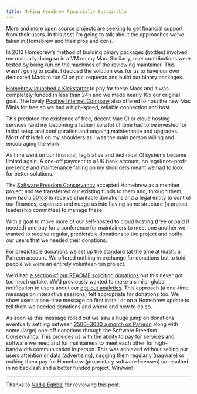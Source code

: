 ```yaml
---
title: Making Homebrew Financially Sustainable
---
```


More and more open source projects are seeking to get financial support from their users. In this post I’m going to talk about the approaches we’ve taken in Homebrew and their pros and cons.

In 2013 Homebrew’s method of building binary packages (bottles) involved me manually doing so in a VM on my Mac. Similarly, user contributions were tested by being run on the machines of the reviewing maintainer. This wasn’t going to scale. I decided the solution was for us to have our own dedicated Macs to run CI on pull requests and build our binary packages.

[Homebrew launched a Kickstarter](https://www.kickstarter.com/projects/homebrew/brew-test-bot) to pay for these Macs and it was completely funded in less than 24h and we made nearly 10x our original goal. The lovely [Positive Internet Company](https://www.positive-internet.net) also offered to host the new Mac Minis for free so we had a high-speed, reliable connection and host.

This predated the existence of free, decent Mac CI or cloud hosting services (and my becoming a father) so a lot of time had to be invested for initial setup and configuration and ongoing maintenance and upgrades. Most of this fell on my shoulders as I was the main person willing and encouraging the work.

As time went on our financial, legislative and technical CI systems became limited again. A one-off payment to a UK bank account, no legal/non-profit presence and maintenance falling on my shoulders meant we had to look for better solutions.

The [Software Freedom Conservancy](https://sfconservancy.org) accepted Homebrew as a member project and we transferred our existing funds to them and, through them, now had a [501c3](https://www.501c3.org/what-is-a-501c3/) to receive charitable donations and a legal entity to control our finances, expenses and nudge us into having some structure (a project leadership committee) to manage these.

With a goal to move more of our self-hosted to cloud hosting (free or paid if needed) and pay for a conference for maintainers to meet one another we wanted to receive regular, predictable donations to the project and notify our users that we needed their donations.

For predictable donations we set up the standard (at the time at least): a Patreon account. We offered nothing in exchange for donations but to told people we were an entirely volunteer-run project.

We’d had [a section of our README soliciting donations](https://github.com/Homebrew/brew#donations) but this never got too much uptake. We’d previously wanted to make a similar global notification to users about our [opt-out analytics](https://docs.brew.sh/Analytics). This approach (a one-time message on interactive sessions) felt appropriate for donations too. We show users a one-time message on first install or on a Homebrew update to tell them we needed donations and where and how to do so.

As soon as this message rolled out we saw a huge jump on donations eventually settling between [$2500-$3000 a month on Patreon](https://www.patreon.com/homebrew) along with some (large) one-off donations through the Software Freedom Conservancy. This provides us with the ability to pay for services and software we need and for maintainers to meet each other for high-bandwidth communication in person. This was achieved without selling our users attention or data (advertising), nagging them regularly (nagware) or making them pay for Homebrew (proprietary software licenses) so resulted in no backlash and a better funded project. Win/win!

---

Thanks to [Nadia Eghbal](https://nadiaeghbal.com) for reviewing this post.

